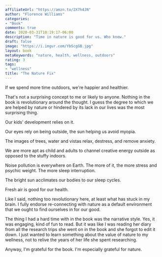 ```yaml
---
affiliateUrl: "https://amzn.to/2X7h4JN"
author: "Florence Williams"
categories:
- "Book"
comments: true
date: 2020-03-31T10:19:17-06:00
description: "Time in nature is good for us. Who knew."
draft: false
image: "https://i.imgur.com/YbScgGB.jpg"
layout: book
metaKeywords: "nature, health, wellness, outdoors"
rating: 3
tags:
- "wellness"
title: "The Nature Fix"
---
```


If we spend more time outdoors, we're happier and healthier.

<!--more-->

That's not a surprising concept to me or likely to anyone.  Nothing in the book is revolutionary around the thought. I guess the degree to which we are helped by nature or hindered by its lack in our lives was the most surprising thing.  

Our kids' development relies on it.

Our eyes rely on being outside, the sun helping us avoid myopia.

The images of trees, water and vistas relax, destress, and remove anxiety.

We are more apt as child and adults to channel creative energy outside as opposed to the stuffy indoors.

Noise pollution is everywhere on Earth. The more of it, the more stress and psychic weight. The more sleep interruption.

The bright sun acclimates our bodies to our sleep cycles.

Fresh air is good for our health.

Like I said, nothing too revolutionary here, at least what has stuck in my brain.  I fully endorse re-connecting with nature as a default environment that we ought to find ourselves in for our good. 

The thing I had a hard time with in the book was the narrative style.  Yes, it was engaging, kind of fun to read. But it was like I was reading her diary from all the research trips she went on in the book and she forgot to edit it down.  I just wanted to learn something about the value of nature to my wellness, not to relive the years of her life she spent researching.

Anyway, I'm grateful for the book.  I'm especially grateful for nature.
